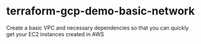 # terraform-gcp-demo-basic-network
Create a basic VPC and necessary dependencies so that you can quickly get your EC2 instances created in AWS 
